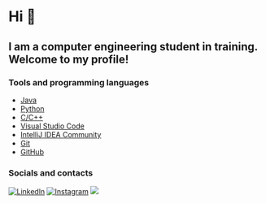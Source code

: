 # Hi 👋
## I am a computer engineering student in training. Welcome to my profile!

### Tools and programming languages

* [Java](https://www.java.com/pt-BR/)
* [Python](https://www.python.org/)
* [C/C++](https://www.cprogramming.com/)
* [Visual Studio Code](https://code.visualstudio.com/)
* [IntelliJ IDEA Community](https://www.jetbrains.com/idea/download/)
* [Git](https://git-scm.com/)
* [GitHub](https://github.com/)

### Socials and contacts

<div align="left">
  
[![Linkedln](https://img.shields.io/badge/LinkedIn-0077B5?style=for-the-badge&logo=linkedin&logoColor=white)](https://www.linkedin.com/in/gabriel-silva-657845237/)
[![Instagram](https://img.shields.io/badge/Instagram-E4405F?style=for-the-badge&logo=instagram&logoColor=white)](https://www.instagram.com/eugabrielbr0/)
<a href = "mailto:gabrielnetbrine@gmail.com"> <img src="https://img.shields.io/badge/-Gmail-%23333?style=for-the-badge&logo=gmail&logoColor=white" target="_blank"></a>

